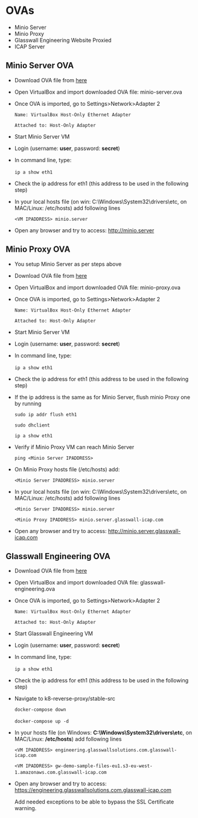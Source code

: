 # OVAs
- Minio Server 
- Minio Proxy 
- Glasswall Engineering Website Proxied
- ICAP Server

## Minio Server OVA

- Download OVA file from [here](https://glasswall-sow-ova.s3.eu-west-1.amazonaws.com/vms/Minio-Server/minio_server.ova?X-Amz-Algorithm=AWS4-HMAC-SHA256&X-Amz-Credential=AKIA3NUU5XSYW4UDSC6T%2F20201116%2Feu-west-1%2Fs3%2Faws4_request&X-Amz-Date=20201116T095417Z&X-Amz-Expires=604740&X-Amz-SignedHeaders=host&X-Amz-Signature=15e1d91a6ac7b149ef2d92ef99928f4101c6a5a11e340c1c666bad6362397f88)

- Open VirtualBox and import downloaded OVA file: minio-server.ova

- Once OVA is imported, go to Settings>Network>Adapter 2
    
  `Name: VirtualBox Host-Only Ethernet Adapter`

  `Attached to: Host-Only Adapter`

- Start Minio Server VM

- Login (username: **user**, password: **secret**)

- In command line, type:
  
  `ip a show eth1`
​
- Check the ip address for eth1 (this address to be used in the following step)

- In your local hosts file (on win: C:\Windows\System32\drivers\etc, on MAC/Linux: /etc/hosts) add following lines

  `<VM IPADDRESS> minio.server`

- Open any browser and try to access: http://minio.server


## Minio Proxy OVA

- You setup Minio Server as per steps above

- Download OVA file from [here](https://glasswall-sow-ova.s3.eu-west-1.amazonaws.com/vms/Minio-Server/minio_proxy.ova?X-Amz-Algorithm=AWS4-HMAC-SHA256&X-Amz-Credential=AKIA3NUU5XSYW4UDSC6T%2F20201116%2Feu-west-1%2Fs3%2Faws4_request&X-Amz-Date=20201116T095741Z&X-Amz-Expires=604740&X-Amz-SignedHeaders=host&X-Amz-Signature=65c8d8ebe4e79374a5cbb84df7c277b8fb9b848977e67ea6bf4f50e9cc5d41ec)

- Open VirtualBox and import downloaded OVA file: minio-proxy.ova

- Once OVA is imported, go to Settings>Network>Adapter 2
    
  `Name: VirtualBox Host-Only Ethernet Adapter`

  `Attached to: Host-Only Adapter`

- Start Minio Server VM

- Login (username: **user**, password: **secret**)

- In command line, type:
  
  `ip a show eth1`
​
- Check the ip address for eth1 (this address to be used in the following step)

- If the ip address is the same as for Minio Server, flush minio Proxy one by running
  
  `sudo ip addr flush eth1`

  `sudo dhclient`

  `ip a show eth1`

- Verify if Minio Proxy VM can reach Minio Server
  
  `ping <Minio Server IPADDRESS>`

- On Minio Proxy hosts file (/etc/hosts) add:
  
  `<Minio Server IPADDRESS> minio.server`

- In your local hosts file (on win: C:\Windows\System32\drivers\etc, on MAC/Linux: /etc/hosts) add following lines

  `<Minio Server IPADDRESS> minio.server`

  `<Minio Proxy IPADDRESS> minio.server.glasswall-icap.com`

- Open any browser and try to access: http://minio.server.glasswall-icap.com


## Glasswall Engineering OVA​
- Download OVA file from [here](https://glasswall-sow-ova.s3.amazonaws.com/vms/Engineering-website/glasswall-engineering.ova?X-Amz-Algorithm=AWS4-HMAC-SHA256&X-Amz-Credential=AKIA3NUU5XSYVTP3BV6R%2F20201116%2Fus-east-1%2Fs3%2Faws4_request&X-Amz-Date=20201116T155056Z&X-Amz-Expires=31536000&X-Amz-SignedHeaders=host&X-Amz-Signature=f3e4fd8bac2f4b6bb91169496527bcceb7781cf247d4fec4cfc3676d200aa372)

- Open VirtualBox and import downloaded OVA file: glasswall-engineering.ova
​
- Once OVA is imported, go to Settings>Network>Adapter 2 
 
  `Name: VirtualBox Host-Only Ethernet Adapter`

  `Attached to: Host-Only Adapter`

- Start Glasswall Engineering VM

- Login (username: **user**, password: **secret**)

- In command line, type:
  
  `ip a show eth1`
​
- Check the ip address for eth1 (this address to be used in the following step)
​
- Navigate to k8-reverse-proxy/stable-src
  
  `docker-compose down`

  `docker-compose up -d`
​​
- In your hosts file (on Windows: **C:\Windows\System32\drivers\etc**, on MAC/Linux: **/etc/hosts**) add following lines
  
  `<VM IPADDRESS> engineering.glasswallsolutions.com.glasswall-icap.com`

  `<VM IPADDRESS> gw-demo-sample-files-eu1.s3-eu-west-1.amazonaws.com.glasswall-icap.com`
​
- Open any browser and try to access: https://engineering.glasswallsolutions.com.glasswall-icap.com
  
  Add needed exceptions to be able to bypass the SSL Certificate warning.
